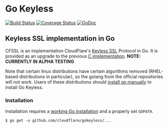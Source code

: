 # Go Keyless

[![Build Status](https://travis-ci.org/cloudflare/gokeyless.png?branch=master)](https://travis-ci.org/cloudflare/gokeyless)
[![Coverage Status](https://coveralls.io/repos/cloudflare/gokeyless/badge.svg?branch=master)](https://coveralls.io/r/cloudflare/gokeyless?branch=master)
[![GoDoc](https://godoc.org/github.com/cloudflare/gokeyless?status.png)](https://godoc.org/github.com/cloudflare/gokeyless)
## Keyless SSL implementation in Go

CFSSL is an implementation CloudFlare's [Keyless SSL](https://blog.cloudflare.com/keyless-ssl-the-nitty-gritty-technical-details/) Protocol in Go. It is provided as
an upgrade to the previous [C implementation](https://github.com/cloudflare/keyless). **NOTE: CURRENTLY IN ALPHA TESTING**

Note that certain linux distributions have certain algorithms removed
(RHEL-based distributions in particular), so the golang from the
official repositories will not work. Users of these distributions should
[install go manually](golang.org) to install Go Keyless.

### Installation

Installation requires a [working Go
installation](http://golang.org/doc/install) and a properly set `GOPATH`.

```
$ go get -u github.com/cloudflare/gokeyless/...
```